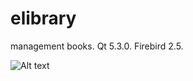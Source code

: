 elibrary
========

management books. Qt 5.3.0. Firebird 2.5.

![Alt text](http://imgur.com/PXQbR9b.png "Main")
